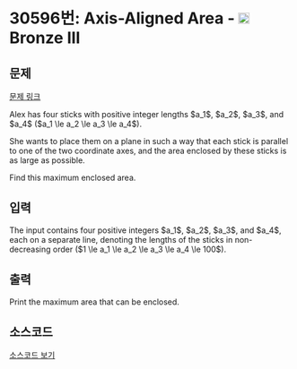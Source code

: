 # 30596번: Axis-Aligned Area - <img src="https://static.solved.ac/tier_small/3.svg" style="height:20px" /> Bronze III

<!-- performance -->

<!-- 문제 제출 후 깃허브에 푸시를 했을 때 제출한 코드의 성능이 입력될 공간입니다.-->

<!-- end -->

## 문제

[문제 링크](https://boj.kr/30596)


<p>Alex has four sticks with positive integer lengths $a_1$, $a_2$, $a_3$, and $a_4$ ($a_1 \le a_2 \le a_3 \le a_4$).</p>

<p>She wants to place them on a plane in such a way that each stick is parallel to one of the two coordinate axes, and the area enclosed by these sticks is as large as possible.</p>

<p>Find this maximum enclosed area.</p>



## 입력


<p>The input contains four positive integers $a_1$, $a_2$, $a_3$, and $a_4$, each on a separate line, denoting the lengths of the sticks in non-decreasing order ($1 \le a_1 \le a_2 \le a_3 \le a_4 \le 100$).</p>



## 출력


<p>Print the maximum area that can be enclosed.</p>



## 소스코드

[소스코드 보기](Axis-Aligned%20Area.cpp)